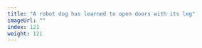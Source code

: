 ```yaml
---
title: "A robot dog has learned to open doors with its leg"
imageUrl: ""
index: 121
weight: 121
---
```

